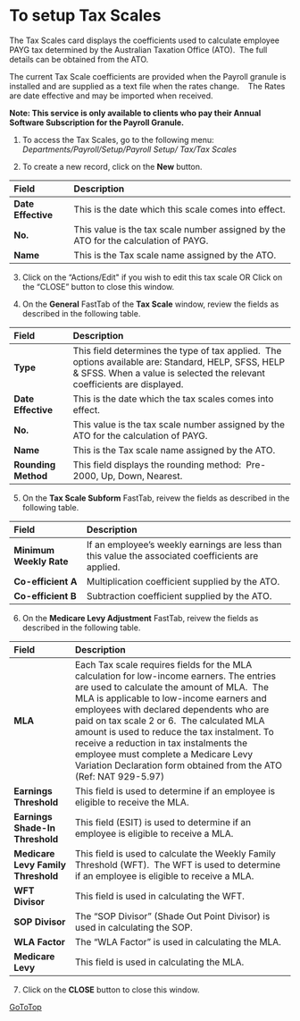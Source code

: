 # To setup Tax Scales

The Tax Scales card displays the coefficients used to calculate employee PAYG tax determined by the Australian Taxation Office (ATO).  The full details can be obtained from the ATO.

The current Tax Scale coefficients are provided when the Payroll granule is installed and are supplied as a text file when the rates change.    The Rates are date effective and may be imported when received.

**Note: This service is only available to clients who pay their Annual Software Subscription for the Payroll Granule.**

1.  To access the Tax Scales, go to the following menu: *Departments/Payroll/Setup/Payroll Setup/ Tax/Tax Scales*

2.  To create a new record, click on the **New** button.
  
|Field|Description|  
|:---------------------------------|:---------------------------------------|  
|**Date Effective**|This is the date which this scale comes into effect.|
|**No.**|This value is the tax scale number assigned by the ATO for the calculation of PAYG.|
|**Name**|This is the Tax scale name assigned by the ATO.|

3.  Click on the “Actions/Edit" if you wish to edit this tax scale OR Click on the “CLOSE” button to close this window.

4.  On the **General** FastTab of the **Tax Scale** window, review the fields as described in the following table.
  
|Field|Description|  
|:---------------------------------|:---------------------------------------|  
|**Type**|This field determines the type of tax applied.  The options available are: Standard, HELP, SFSS, HELP & SFSS.  When a value is selected the relevant coefficients are displayed.|
|**Date Effective**|This is the date which the tax scales comes into effect.|
|**No.**|This value is the tax scale number assigned by the ATO for the calculation of PAYG.|
|**Name**|This is the Tax scale name assigned by the ATO.|
|**Rounding Method**|This field displays the rounding method:  Pre-2000, Up, Down, Nearest.|
  
5.  On the **Tax Scale Subform** FastTab, reivew the fields as described in the following table.

|Field|Description|  
|:---------------------------------|:---------------------------------------|  
|**Minimum Weekly Rate**|If an employee’s weekly earnings are less than this value the associated coefficients are applied.|
|**Co-efficient A**|Multiplication coefficient supplied by the ATO.|
|**Co-efficient B**|Subtraction coefficient supplied by the ATO.|

6.  On the **Medicare Levy Adjustment** FastTab, reivew the fields as described in the following table.

|Field|Description|  
|:---------------------------------|:---------------------------------------|  
|**MLA**|Each Tax scale requires fields for the MLA calculation for low-income earners. The entries are used to calculate the amount of MLA.  The MLA is applicable to low-income earners and employees with declared dependents who are paid on tax scale 2 or 6.  The calculated MLA amount is used to reduce the tax instalment. To receive a reduction in tax instalments the employee must complete a Medicare Levy Variation Declaration form obtained from the ATO (Ref: NAT 929-5.97)|
|**Earnings Threshold**|This field is used to determine if an employee is eligible to receive the MLA.|
|**Earnings Shade-In Threshold**|This field (ESIT) is used to determine if an employee is eligible to receive a MLA.|
|**Medicare Levy Family Threshold**|This field is used to calculate the Weekly Family Threshold (WFT).  The WFT is used to determine if an employee is eligible to receive a MLA.|
|**WFT Divisor**|This field is used in calculating the WFT.|
|**SOP Divisor**|The “SOP Divisor” (Shade Out Point Divisor) is used in calculating the SOP.|
|**WLA Factor**|The “WLA Factor” is used in calculating the MLA.|
|**Medicare Levy**|This field is used in calculating the MLA.|

7.  Click on the **CLOSE** button to close this window.

[GoToTop](#to-setup-tax-scales)
